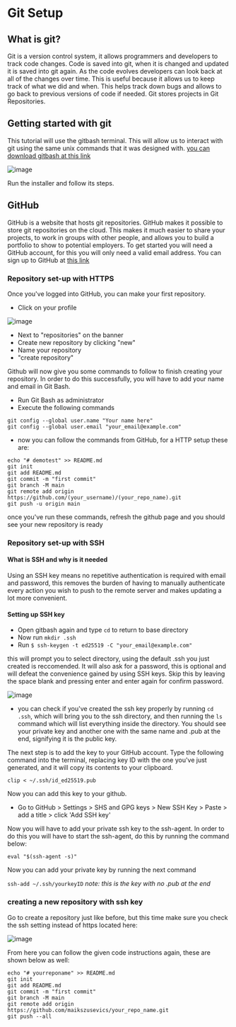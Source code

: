 # Git Setup
## What is git?
Git is a version control system, it allows programmers and developers to track code changes. 
Code is saved into git, when it is changed and updated it is saved into git again. As the code evolves developers can look back at all of the changes over time. 
This is useful because it allows us to keep track of what we did and when. This helps track down bugs and allows to go back to previous versions of code if needed. 
Git stores projects in Git Repositories.
## Getting started with git
This tutorial will use the gitbash terminal. This will allow us to interact with git using the
same unix commands that it was designed with. 
[you can download gitbash at this link](https://git-scm.com/downloads)

![image](https://user-images.githubusercontent.com/110176257/181838897-396365da-40e9-44f9-9b3a-7ca41dc37dab.png)


Run the installer and follow its steps.
## GitHub

GitHub is a website that hosts git repositories. GitHub makes it possible to store git repositories on the cloud.
This makes it much easier to share your projects, to work in groups with other people, and allows you to build a portfolio to show to potential employers.
To get started you will need a GitHub account, for this you will only need a valid email address.
You can sign up to GitHub at [this link](https://github.com/signup)

### Repository set-up with HTTPS
Once you've logged into GitHub, you can make your first repository.
- Click on your profile

![image](https://user-images.githubusercontent.com/110176257/181841475-7419e5d0-6e07-48f7-a043-57deca849464.png)

- Next to "repositories" on the banner
- Create new repository by clicking "new"
- Name your repository 
- "create repository"

Github will now give you some commands to follow to finish creating your repository.
In order to do this successfully, you will have to add your name and email in Git Bash.

- Run Git Bash as administrator
- Execute the following commands
```
git config --global user.name "Your name here"
git config --global user.email "your_email@example.com"
```
- now you can follow the commands from GitHub, for a HTTP setup these are:
```
echo "# demotest" >> README.md
git init
git add README.md
git commit -m "first commit"
git branch -M main
git remote add origin https://github.com/(your_username)/(your_repo_name).git
git push -u origin main
```
once you've run these commands, refresh the github page and you should see your new repository is ready

### Repository set-up with SSH
#### What is SSH and why is it needed
Using an SSH key means no repetitive authentication is required with email and password, this removes the burden of having to manually authenticate every action you wish to push to the remote server and makes updating a lot more convenient.

#### Setting up SSH key 

- Open gitbash again and type `` cd `` to return to base directory
- Now run ``mkdir .ssh``
- Run ``$ ssh-keygen -t ed25519 -C "your_email@example.com"``

this will prompt you to select directory, using the default .ssh you just created is reccomended.
It will also ask for a password, this is optional and will defeat the convenience gained by using SSH keys. Skip this by leaving the space blank and pressing enter and enter again for confirm password.

![image](https://user-images.githubusercontent.com/110176257/181852378-da853723-81ea-4324-9302-cd4f07a535c5.png)

- you can check if you've created the ssh key properly by running ``cd .ssh``, which will bring you to the ssh directory, and then running the ``ls`` command which will list everything inside the directory. You should see your private key and another one with the same name and .pub at the end, signifying it is the public key.

The next step is to add the key to your GitHub account. Type the following command into the terminal, replacing key ID with the one you've just generated, and it will copy its contents to your clipboard.

``` clip < ~/.ssh/id_ed25519.pub ```

Now you can add this key to your github.

- Go to GitHub > Settings > SHS and GPG keys > New SSH Key > Paste > add a title > click 'Add SSH key'

Now you will have to add your private ssh key to the ssh-agent.
In order to do this you will have to start the ssh-agent, do this by running the command below:

``` eval "$(ssh-agent -s)" ```

Now you can add your private key by running the next command 

```ssh-add ~/.ssh/yourkeyID```
*note: this is the key with no .pub at the end*

### creating a new repository with ssh key

Go to create a repository just like before, but this time make sure you check the ssh setting instead of https located here:

![image](https://user-images.githubusercontent.com/110176257/181857672-77fe5faf-d526-4ad6-89f9-b71f5d16ab64.png)

From here you can follow the given code instructions again, these are shown below as well:

```
echo "# yourreponame" >> README.md
git init
git add README.md
git commit -m "first commit"
git branch -M main
git remote add origin https://github.com/maikszusevics/your_repo_name.git
git push --all
```

